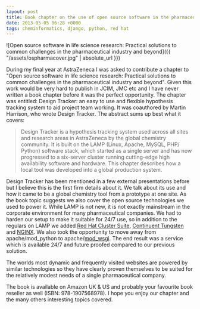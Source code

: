 ```yaml
---
layout: post
title: Book chapter on the use of open source software in the pharmaceutical industry
date: 2013-05-05 06:28 +0000
tags: cheminformatics, django, python, red hat
---
```



![Open source software in life science research: Practical solutions to common challenges in the pharmaceutical industry and beyond]({{ "/assets/ospharmacover.jpg" | absolute_url }})

During my final year at AstraZeneca I was asked to contribute a chapter
to "Open source software in life science research: Practical solutions
to common challenges in the pharmaceutical industry and beyond". Given
this work would be very hard to publish in JCIM, JMC etc and I have
never written a book chapter before it was the perfect opportunity. The
chapter was entitled: Design Tracker: an easy to use and flexible
hypothesis tracking system to aid project team working. It was
coauthored by Martin Harrison, who wrote Design Tracker. The abstract
sums up best what it covers:

> Design Tracker is a hypothesis tracking system used across all sites
> and research areas in AstraZeneca by the global chemistry community.
> It is built on the LAMP (Linux, Apache, MySQL, PHP/ Python) software
> stack, which started as a single server and has now progressed to a
> six-server cluster running cutting-edge high availability software and
> hardware. This chapter describes how a local tool was developed into a
> global production system.

Design Tracker has been mentioned in a few external presentations before
but I believe this is the first firm details about it. We talk about its
use and how it came to be a global chemistry tool from a prototype at
one site. As the book topic suggests we also cover the open source
technologies we used to power it. While LAMP is not new, it is not
exactly mainstream in the corporate environment for many pharmaceutical
companies. We had to harden our setup to make it suitable for 24/7 use,
so in addition to the regulars on LAMP we added [Red Hat Cluster
Suite](http://www.redhat.com/products/enterprise-linux-add-ons/high-availability/),
[Continuent Tungsten](http://www.continuent.com/) and
[NGINX](http://nginx.com/). We also took the opportunity to move away
from apache/mod\_python to
apache/[mod\_wsgi](https://code.google.com/p/modwsgi/). The end result
was a service which is available 24/7 and future proofed compared to our
previous solution.  
  
The worlds most dynamic and frequently visited websites are powered by
similar technologies so they have clearly proven themselves to be suited
for the relatively modest needs of a single pharmaceutical company.  
  
The book is available on Amazon UK & US and probably your favourite book
reseller as well (ISBN: 978-1907568978). I hope you enjoy our chapter
and the many others interesting topics covered.